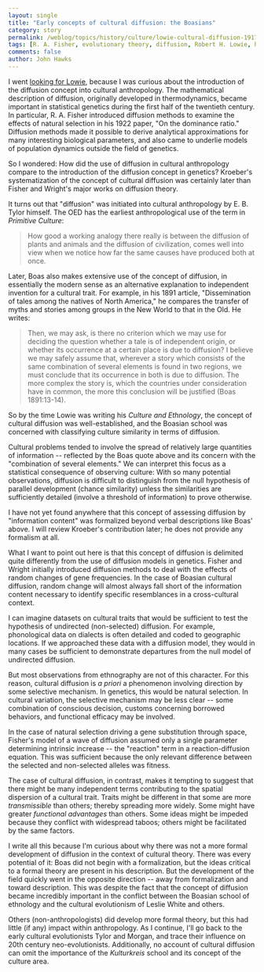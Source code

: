 ```yaml
---
layout: single 
title: "Early concepts of cultural diffusion: the Boasians" 
category: story
permalink: /weblog/topics/history/culture/lowie-cultural-diffusion-1917-2008.html
tags: [R. A. Fisher, evolutionary theory, diffusion, Robert H. Lowie, history of anthropology, Franz Boas, E. B. Tylor] 
comments: false 
author: John Hawks 
---
```


I went <a href="http://johnhawks.net/weblog/topics/history/culture/lowie-anthropology-psychology-1917-2008.html">looking for Lowie</a>, because I was curious about the introduction of the diffusion concept into cultural anthropology. The mathematical description of diffusion, originally developed in thermodynamics, became important in statistical genetics during the first half of the twentieth century. In particular, R. A. Fisher introduced diffusion methods to examine the effects of natural selection in his 1922 paper, "On the dominance ratio." Diffusion methods made it possible to derive analytical approximations for many interesting biological parameters, and also came to underlie models of population dynamics outside the field of genetics. 

So I wondered: How did the use of diffusion in cultural anthropology compare to the introduction of the diffusion concept in genetics? Kroeber's systematization of the concept of cultural diffusion was certainly later than Fisher and Wright's major works on diffusion theory. 


It turns out that "diffusion" was initiated into cultural anthropology by E. B. Tylor himself. The OED has the earliest anthropological use of the term in <i>Primitive Culture</i>: 

<blockquote>How good a working analogy there really is between the diffusion of plants and animals and the diffusion of civilization, comes well into view when we notice how far the same causes have produced both at once.</blockquote>

Later, Boas also makes extensive use of the concept of diffusion, in essentially the modern sense as an alternative explanation to independent invention for a cultural trait. For example, in his 1891 article, "Dissemination of tales among the natives of North America," he compares the transfer of myths and stories among groups in the New World to that in the Old. He writes:

<blockquote>Then, we may ask, is there no criterion which we may use for deciding the question whether a tale is of independent origin, or whether its occurrence at a certain place is due to diffusion? I believe we may safely assume that, wherever a story which consists of the same combination of several elements is found in two regions, we must conclude that its occurrence in both is due to diffusion. The more complex the story is, which the countries under consideration have in common, the more this conclusion will be justified (Boas 1891:13-14).</blockquote>

So by the time Lowie was writing his <i>Culture and Ethnology</i>, the concept of cultural diffusion was well-established, and the Boasian school was concerned with classifying culture similarity in terms of diffusion. 

Cultural problems tended to involve the spread of relatively large quantities of information -- reflected by the Boas quote above and its concern with the "combination of several elements." We can interpret this focus as a statistical consequence of observing culture: With so many potential observations, diffusion is difficult to distinguish from the null hypothesis of parallel development (chance similarity) unless the similarities are sufficiently detailed (involve a threshold of information) to prove otherwise. 

I have not yet found anywhere that this concept of assessing diffusion by "information content" was formalized beyond verbal descriptions like Boas' above. I will review Kroeber's contribution later; he does not provide any formalism at all. 

What I want to point out here is that this concept of diffusion is delimited quite differently from the use of diffusion models in genetics. Fisher and Wright initially introduced diffusion methods to deal with the effects of random changes of gene frequencies. In the case of Boasian cultural diffusion, random change will almost always fall short of the information content necessary to identify specific resemblances in a cross-cultural context. 

I can imagine datasets on cultural traits that would be sufficient to test the hypothesis of undirected (non-selected) diffusion. For example, phonological data on dialects is often detailed and coded to geographic locations. If we approached these data with a diffusion model, they would in many cases be sufficient to demonstrate departures from the null model of undirected diffusion. 


But most observations from ethnography are not of this character. For this reason, cultural diffusion is <i>a priori</i> a phenomenon involving direction by some selective mechanism. In genetics, this would be natural selection. In cultural variation, the selective mechanism may be less clear -- some combination of conscious decision, customs concerning borrowed behaviors, and functional efficacy may be involved. 

In the case of natural selection driving a gene substitution through space, Fisher's model of a wave of diffusion assumed only a single parameter determining intrinsic increase -- the "reaction" term in a reaction-diffusion equation. This was sufficient because the only relevant difference between the selected and non-selected alleles was fitness. 

The case of cultural diffusion, in contrast, makes it tempting to suggest that there might be many independent terms contributing to the spatial dispersion of a cultural trait. Traits might be different in that some are more <i>transmissible</i> than others; thereby spreading more widely. Some might have greater <i>functional advantages</i> than others. Some ideas might be impeded because they conflict with widespread taboos; others might be facilitated by the same factors. 

I write all this because I'm curious about why there was not a more formal development of diffusion in the context of cultural theory. There was every potential of it: Boas did not begin with a formalization, but the ideas critical to a formal theory are present in his description. But the development of the field quickly went in the opposite direction -- away from formalization and toward description. This was despite the fact that the concept of diffusion became incredibly important in the conflict between the Boasian school of ethnology and the cultural evolutionism of Leslie White and others.

Others (non-anthropologists) did develop more formal theory, but this had little (if any) impact within anthropology. As I continue, I'll go back to the early cultural evolutionists Tylor and Morgan, and trace their influence on 20th century neo-evolutionists. Additionally, no account of cultural diffusion can omit the importance of the <i>Kulturkreis</i> school and its concept of the culture area. 

